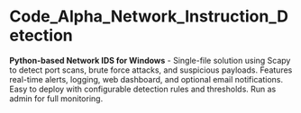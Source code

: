 # Code_Alpha_Network_Instruction_Detection
**Python-based Network IDS for Windows** - Single-file solution using Scapy to detect port scans, brute force attacks, and suspicious payloads. Features real-time alerts, logging, web dashboard, and optional email notifications. Easy to deploy with configurable detection rules and thresholds. Run as admin for full monitoring.
